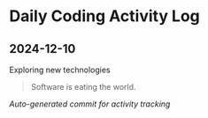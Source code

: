 # Daily Coding Activity Log

## 2024-12-10

Exploring new technologies

> Software is eating the world.

*Auto-generated commit for activity tracking*
